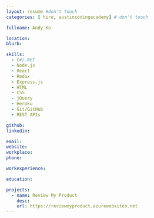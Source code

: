 ```yaml
---
layout: resume #don't touch
categories: [ hire, austincodingacademy] # don't touch

fullname: Andy Ko

location:
blurb:

skills:
  - C#/.NET
  - Node.js
  - React
  - Redux
  - Express.js
  - HTML
  - CSS
  - jQuery
  - Heroku
  - Git/GitHub
  - REST APIs

github:
linkedin:

email:
website:
workplace:
phone:

workexperience:

education:

projects:
  - name: Review My Product
    desc:
    url: https://reviewmyproduct.azurewebsites.net
---
```

